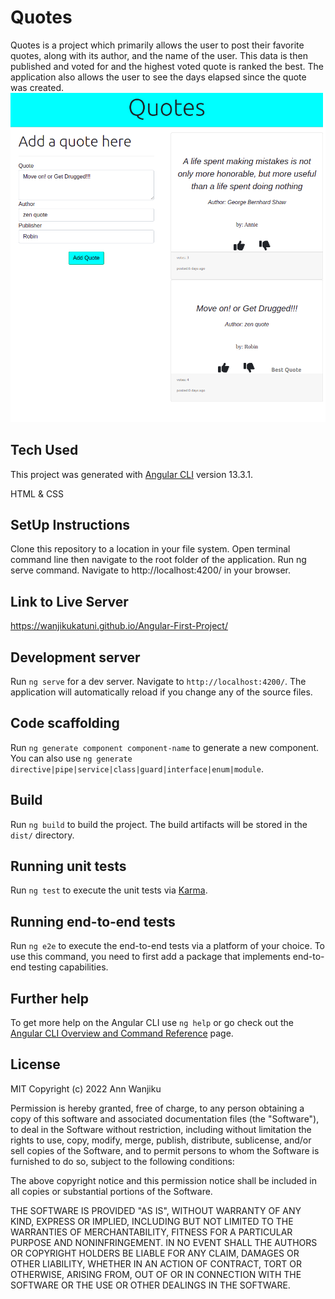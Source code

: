 # Quotes

Quotes is a project which primarily allows the user to post their favorite quotes, along with its author, and the name of the user. This data is then published and voted for and the highest voted quote is ranked the best. The application also allows the user to see the days elapsed since the quote was created.
 ![A test Image](./src/assets/quotes.png)


## Tech Used
This project was generated with [Angular CLI](https://github.com/angular/angular-cli) version 13.3.1.

HTML & CSS

## SetUp Instructions
Clone this repository to a location in your file system.
Open terminal command line then navigate to the root folder of the application.
Run ng serve command.
Navigate to http://localhost:4200/ in your browser.

## Link to Live Server
https://wanjikukatuni.github.io/Angular-First-Project/

## Development server

Run `ng serve` for a dev server. Navigate to `http://localhost:4200/`. The application will automatically reload if you change any of the source files.

## Code scaffolding

Run `ng generate component component-name` to generate a new component. You can also use `ng generate directive|pipe|service|class|guard|interface|enum|module`.

## Build

Run `ng build` to build the project. The build artifacts will be stored in the `dist/` directory.

## Running unit tests

Run `ng test` to execute the unit tests via [Karma](https://karma-runner.github.io).

## Running end-to-end tests

Run `ng e2e` to execute the end-to-end tests via a platform of your choice. To use this command, you need to first add a package that implements end-to-end testing capabilities.

## Further help

To get more help on the Angular CLI use `ng help` or go check out the [Angular CLI Overview and Command Reference](https://angular.io/cli) page.

## License
MIT Copyright (c) 2022 Ann Wanjiku

Permission is hereby granted, free of charge, to any person obtaining a copy of this software and associated documentation files (the "Software"), to deal in the Software without restriction, including without limitation the rights to use, copy, modify, merge, publish, distribute, sublicense, and/or sell copies of the Software, and to permit persons to whom the Software is furnished to do so, subject to the following conditions:

The above copyright notice and this permission notice shall be included in all copies or substantial portions of the Software.

THE SOFTWARE IS PROVIDED "AS IS", WITHOUT WARRANTY OF ANY KIND, EXPRESS OR IMPLIED, INCLUDING BUT NOT LIMITED TO THE WARRANTIES OF MERCHANTABILITY, FITNESS FOR A PARTICULAR PURPOSE AND NONINFRINGEMENT. IN NO EVENT SHALL THE AUTHORS OR COPYRIGHT HOLDERS BE LIABLE FOR ANY CLAIM, DAMAGES OR OTHER LIABILITY, WHETHER IN AN ACTION OF CONTRACT, TORT OR OTHERWISE, ARISING FROM, OUT OF OR IN CONNECTION WITH THE SOFTWARE OR THE USE OR OTHER DEALINGS IN THE SOFTWARE.
